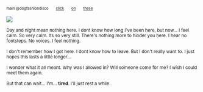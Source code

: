 <sub><sub>main @dogfashiondisco　　[click](https://rentry.co/thehomeowner)　　[on](https://rentry.co/rotpony)　　[these](https://dogfashiondisco.straw.page)</sub></sub>

![](https://files.catbox.moe/9045vg.gif)

<sub>Day and night mean nothing here. I dont know how long I've been here, but now... I feel calm. So very calm. Its so very still. There's nothing more to hinder you here. I hear no footsteps. No voices. I feel nothing.</sub>

<sub>I don't remember how I got here. I dont know how to leave. But I don't really want to. I just hopes this lasts a little longer...</sub>

<sub>I wonder what it all meant. Why was I allowed in? Will someone come for me? I wish I could meet them again.</sub>

<sub>But that can wait... I'm... **tired**. I'll just rest a while.</sub>
